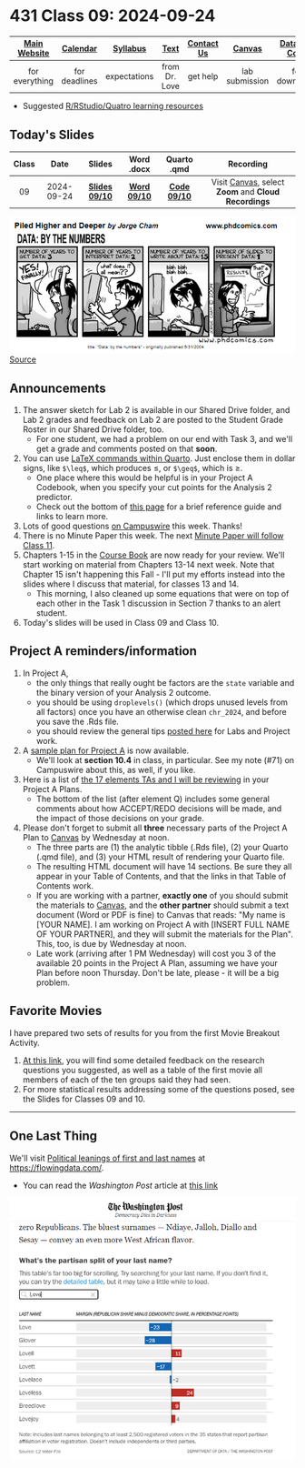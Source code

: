 # 431 Class 09: 2024-09-24

[Main Website](https://thomaselove.github.io/431-2024/) | [Calendar](https://thomaselove.github.io/431-2024/calendar.html) | [Syllabus](https://thomaselove.github.io/431-syllabus-2024/) | [Text](https://thomaselove.github.io/431-book/) | [Contact Us](https://thomaselove.github.io/431-2024/contact.html) | [Canvas](https://canvas.case.edu) | [Data and Code](https://github.com/THOMASELOVE/431-data)
:-----------: | :--------------: | :----------: | :---------: | :-------------: | :-----------: | :------------:
for everything | for deadlines | expectations | from Dr. Love | get help | lab submission | for downloads

- Suggested [R/RStudio/Quatro learning resources](https://thomaselove.github.io/431-2024/resources.html)

## Today's Slides

Class | Date | Slides | Word .docx | Quarto .qmd | Recording
:---: | :--------: | :------: | :------: | :------: | :-------------:
09 | 2024-09-24 | **[Slides 09/10](https://thomaselove.github.io/431-slides-2024/class09.html)** | **[Word 09/10](https://thomaselove.github.io/431-slides-2024/class09w.docx)** | **[Code 09/10](https://github.com/THOMASELOVE/431-slides-2024/blob/main/class09.qmd)** | Visit [Canvas](https://canvas.case.edu/), select **Zoom** and **Cloud Recordings**

![](phdcomics_2004-05-31.png) [Source](https://phdcomics.com/comics.php?f=462)

## Announcements

1. The answer sketch for Lab 2 is available in our Shared Drive folder, and Lab 2 grades and feedback on Lab 2 are posted to the Student Grade Roster in our Shared Drive folder, too.
    - For one student, we had a problem on our end with Task 3, and we'll get a grade and comments posted on that **soon**.
2. You can use [LaTeX commands within Quarto](https://quarto.org/docs/visual-editor/technical.html). Just enclose them in dollar signs, like `$\leq$`, which produces $\leq$, or `$\geq$`, which is $\geq$.
    - One place where this would be helpful is in your Project A Codebook, when you specify your cut points for the Analysis 2 predictor.
    - Check out the bottom of [this page](https://www.overleaf.com/learn/latex/Mathematical_expressions) for a brief reference guide and links to learn more.
3. Lots of good questions [on Campuswire](https://campuswire.com/) this week. Thanks!
4. There is no Minute Paper this week. The next [Minute Paper will follow Class 11](https://github.com/THOMASELOVE/431-minute-2024).
5. Chapters 1-15 in the [Course Book](https://thomaselove.github.io/431-book/) are now ready for your review. We'll start working on material from Chapters 13-14 next week. Note that Chapter 15 isn't happening this Fall - I'll put my efforts instead into the slides where I discuss that material, for classes 13 and 14.
    - This morning, I also cleaned up some equations that were on top of each other in the Task 1 discussion in Section 7 thanks to an alert student.
6. Today's slides will be used in Class 09 and Class 10.

## Project A reminders/information

1. In Project A,
    - the only things that really ought be factors are the `state` variable and the binary version of your Analysis 2 outcome.
    - you should be using `droplevels()` (which drops unused levels from all factors) once you have an otherwise clean `chr_2024`, and before you save the .Rds file.
    - you should review the general tips [posted here](https://github.com/THOMASELOVE/431-labs-2024/blob/main/tips.md) for Labs and Project work.
2. A [sample plan for Project A](https://rpubs.com/TELOVE/ProjectA-sample-plan-431-2024) is now available.
    - We'll look at **section 10.4** in class, in particular. See my note (#71) on Campuswire about this, as well, if you like.
3. Here is a list of [the 17 elements TAs and I will be reviewing](https://github.com/THOMASELOVE/431-classes-2024/blob/main/projectA/plan_checklist.md) in your Project A Plans.
    - The bottom of the list (after element Q) includes some general comments about how ACCEPT/REDO decisions will be made, and the impact of those decisions on your grade.
4. Please don't forget to submit all **three** necessary parts of the Project A Plan to [Canvas](https://canvas.case.edu) by Wednesday at noon.
    - The three parts are (1) the analytic tibble (.Rds file), (2) your Quarto (.qmd file), and (3) your HTML result of rendering your Quarto file.
    - The resulting HTML document will have 14 sections. Be sure they all appear in your Table of Contents, and that the links in that Table of Contents work.
    - If you are working with a partner, **exactly one** of you should submit the materials to [Canvas](https://canvas.case.edu), and the **other partner** should submit a text document (Word or PDF is fine) to Canvas that reads: "My name is [YOUR NAME]. I am working on Project A with [INSERT FULL NAME OF YOUR PARTNER], and they will submit the materials for the Plan". This, too, is due by Wednesday at noon.
    - Late work (arriving after 1 PM Wednesday) will cost you 3 of the available 20 points in the Project A Plan, assuming we have your Plan before noon Thursday. Don't be late, please - it will be a big problem.

## Favorite Movies

I have prepared two sets of results for you from the first Movie Breakout Activity.

1. [At this link](https://github.com/THOMASELOVE/431-classes-2024/blob/main/movies/breakout1_results.md), you will find some detailed feedback on the research questions you suggested, as well as a table of the first movie all members of each of the ten groups said they had seen.
2. For more statistical results addressing some of the questions posed, see the Slides for Classes 09 and 10.

-----------

## One Last Thing

We'll visit [Political leanings of first and last names](https://flowingdata.com/2024/09/20/political-leanings-of-first-and-last-names/) at <https://flowingdata.com/>.

- You can read the *Washington Post* article at [this link](https://www.washingtonpost.com/business/2024/09/13/popular-names-republican-democrat/)

![](wapo_2024-09-13.png)
